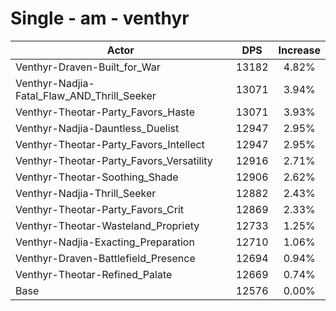 # Single - am - venthyr
| Actor | DPS | Increase |
|---|:---:|:---:|
|Venthyr-Draven-Built_for_War|13182|4.82%|
|Venthyr-Nadjia-Fatal_Flaw_AND_Thrill_Seeker|13071|3.94%|
|Venthyr-Theotar-Party_Favors_Haste|13071|3.93%|
|Venthyr-Nadjia-Dauntless_Duelist|12947|2.95%|
|Venthyr-Theotar-Party_Favors_Intellect|12947|2.95%|
|Venthyr-Theotar-Party_Favors_Versatility|12916|2.71%|
|Venthyr-Theotar-Soothing_Shade|12906|2.62%|
|Venthyr-Nadjia-Thrill_Seeker|12882|2.43%|
|Venthyr-Theotar-Party_Favors_Crit|12869|2.33%|
|Venthyr-Theotar-Wasteland_Propriety|12733|1.25%|
|Venthyr-Nadjia-Exacting_Preparation|12710|1.06%|
|Venthyr-Draven-Battlefield_Presence|12694|0.94%|
|Venthyr-Theotar-Refined_Palate|12669|0.74%|
|Base|12576|0.00%|
